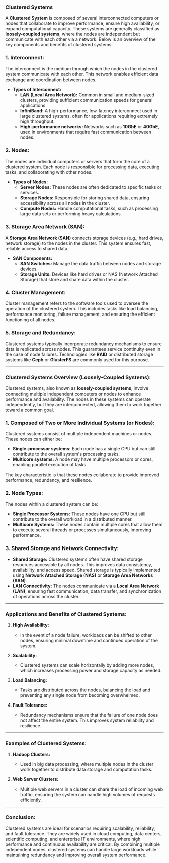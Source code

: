 ### **Clustered Systems**

A **Clustered System** is composed of several interconnected computers or nodes that collaborate to improve performance, ensure high availability, or expand computational capacity. These systems are generally classified as **loosely-coupled systems**, where the nodes are independent but communicate with each other via a network. Below is an overview of the key components and benefits of clustered systems:

### **1. Interconnect:**
The interconnect is the medium through which the nodes in the clustered system communicate with each other. This network enables efficient data exchange and coordination between nodes.

- **Types of Interconnect:**
  - **LAN (Local Area Network):** Common in small and medium-sized clusters, providing sufficient communication speeds for general applications.
  - **InfiniBand:** A high-performance, low-latency interconnect used in large clustered systems, often for applications requiring extremely high throughput.
  - **High-performance networks:** Networks such as **10GbE** or **40GbE**, used in environments that require fast communication between nodes.

### **2. Nodes:**
The nodes are individual computers or servers that form the core of a clustered system. Each node is responsible for processing data, executing tasks, and collaborating with other nodes.

- **Types of Nodes:**
  - **Server Nodes:** These nodes are often dedicated to specific tasks or services.
  - **Storage Nodes:** Responsible for storing shared data, ensuring accessibility across all nodes in the cluster.
  - **Compute Nodes:** Handle computational tasks, such as processing large data sets or performing heavy calculations.

### **3. Storage Area Network (SAN):**
A **Storage Area Network (SAN)** connects storage devices (e.g., hard drives, network storage) to the nodes in the cluster. This system ensures fast, reliable access to shared data.

- **SAN Components:**
  - **SAN Switches:** Manage the data traffic between nodes and storage devices.
  - **Storage Units:** Devices like hard drives or NAS (Network Attached Storage) that store and share data within the cluster.

### **4. Cluster Management:**
Cluster management refers to the software tools used to oversee the operation of the clustered system. This includes tasks like load balancing, performance monitoring, failure management, and ensuring the efficient functioning of all nodes.

### **5. Storage and Redundancy:**
Clustered systems typically incorporate redundancy mechanisms to ensure data is replicated across nodes. This guarantees service continuity even in the case of node failures. Technologies like **RAID** or distributed storage systems like **Ceph** or **GlusterFS** are commonly used for this purpose.

---

### **Clustered Systems Overview (Loosely-Coupled Systems):**

Clustered systems, also known as **loosely-coupled systems**, involve connecting multiple independent computers or nodes to enhance performance and availability. The nodes in these systems can operate independently, but they are interconnected, allowing them to work together toward a common goal.

### **1. Composed of Two or More Individual Systems (or Nodes):**
Clustered systems consist of multiple independent machines or nodes. These nodes can either be:
  - **Single-processor systems:** Each node has a single CPU but can still contribute to the overall system's processing tasks.
  - **Multicore systems:** A node may have multiple processors or cores, enabling parallel execution of tasks.

The key characteristic is that these nodes collaborate to provide improved performance, redundancy, and resilience.

### **2. Node Types:**
The nodes within a clustered system can be:
  - **Single Processor Systems:** These nodes have one CPU but still contribute to the overall workload in a distributed manner.
  - **Multicore Systems:** These nodes contain multiple cores that allow them to execute several threads or processes simultaneously, improving performance.

### **3. Shared Storage and Network Connectivity:**
  - **Shared Storage:** Clustered systems often have shared storage resources accessible by all nodes. This improves data consistency, availability, and access speed. Shared storage is typically implemented using **Network Attached Storage (NAS)** or **Storage Area Networks (SAN)**.
  - **LAN Connectivity:** The nodes communicate via a **Local Area Network (LAN)**, ensuring fast communication, data transfer, and synchronization of operations across the cluster.

---

### **Applications and Benefits of Clustered Systems:**

1. **High Availability:**
   - In the event of a node failure, workloads can be shifted to other nodes, ensuring minimal downtime and continued operation of the system.

2. **Scalability:**
   - Clustered systems can scale horizontally by adding more nodes, which increases processing power and storage capacity as needed.

3. **Load Balancing:**
   - Tasks are distributed across the nodes, balancing the load and preventing any single node from becoming overwhelmed.

4. **Fault Tolerance:**
   - Redundancy mechanisms ensure that the failure of one node does not affect the entire system. This improves system reliability and resilience.

---

### **Examples of Clustered Systems:**

1. **Hadoop Clusters:**
   - Used in big data processing, where multiple nodes in the cluster work together to distribute data storage and computation tasks.

2. **Web Server Clusters:**
   - Multiple web servers in a cluster can share the load of incoming web traffic, ensuring the system can handle high volumes of requests efficiently.

---

### **Conclusion:**

Clustered systems are ideal for scenarios requiring scalability, reliability, and fault tolerance. They are widely used in cloud computing, data centers, scientific computing, and enterprise IT environments, where high performance and continuous availability are critical. By combining multiple independent nodes, clustered systems can handle large workloads while maintaining redundancy and improving overall system performance.